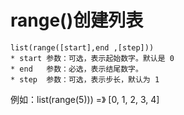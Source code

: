 # range()创建列表

    list(range([start],end ,[step]))
    * start 参数：可选，表示起始数字。默认是 0
    * end   参数：必选，表示结尾数字。
    * step  参数：可选，表示步长，默认为 1

例如：list(range(5)))  =》 [0, 1, 2, 3, 4]